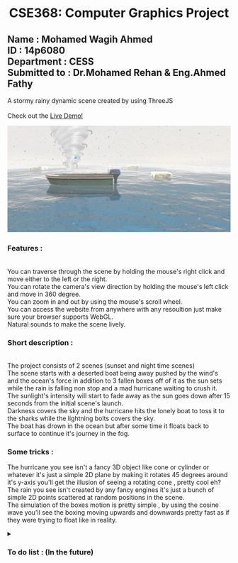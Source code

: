 <h1 align="center">CSE368: Computer Graphics Project</h1>
<h2>Name : Mohamed Wagih Ahmed
<br />
ID : 14p6080
<br />
Department : CESS
<br />
Submitted to : Dr.Mohamed Rehan & Eng.Ahmed Fathy
</h2>
<p align="center">
 <div>A stormy rainy dynamic scene created by using ThreeJS</div>
 <br />
 Check out the <a href="https://the-lonely-boat.herokuapp.com">Live Demo!</a>
</p>

![alt text](https://github.com/MohamedWagih96/TheLonelyBoat/blob/master/scene.png)
<p>
 <h3>Features :</h3>
 <br />
 You can traverse through the scene by holding the mouse's right click and move either to the left or the right.
 <br />
 You can rotate the camera's view direction by holding the mouse's left click and move in 360 degree.
 <br />
 You can zoom in and out by using the mouse's scroll wheel.
 <br />
 You can access the website from anywhere with any resoultion just make sure your browser supports WebGL.
 <br />
 Natural sounds to make the scene lively.
</p>
<h3>Short description :</h3>
 <br />
 The project consists of 2 scenes (sunset and night time scenes)
 <br />
 The scene starts with a deserted boat being away pushed by the wind's and the ocean's force in addition to 3 fallen boxes off of it as the sun sets while the rain is falling non stop and a mad hurricane waiting to crush it.
 <br />
 The sunlight's intensity will start to fade away as the sun goes down after 15 seconds from the initial scene's launch.
 <br />
 Darkness covers the sky and the hurricane hits the lonely boat to toss it to the sharks while the lightning bolts covers the sky.
 <br />
 The boat has drown in the ocean but after some time it floats back to surface to continue it's journey in the fog.
</p> 
<p>
 <h3>Some tricks :</h3>
 The hurricane you see isn't a fancy 3D object like cone or cylinder or whatever it's just a simple 2D plane by making it rotates 45 degrees around it's y-axis you'll get the illusion of seeing a rotating cone , pretty cool eh?
 <br />
 The rain you see isn't created by any fancy engines it's just a bunch of simple 2D points scattered at random positions in the scene.
 <br />
 The simulation of the boxes motion is pretty simple , by using the cosine wave you'll see the boxing moving upwards and downwards pretty fast as if they were trying to float like in reality.
 <br />
</p> 
<details>
 <summary><h3>To do list : (In the future)<h3></summary>
 <div>1 - Making the ocean more dynamic with the meshes</div>
 <div>2 - Adding Sun , Moon , Wind , Human to the scene</div>
</details>

